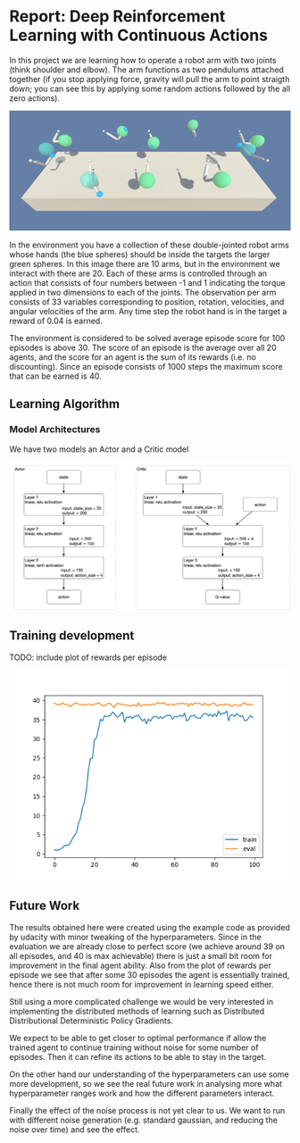 # Report: Deep Reinforcement Learning with Continuous Actions

In this project we are learning how to operate a robot arm with two joints (think shoulder and elbow).  The arm
functions as two pendulums attached together (if you stop applying force, gravity will pull the arm to point straigth
down; you can see this by applying some random actions followed by the all zero actions). 

![reacher](images/reacher.png)

In the environment you have a collection of these double-jointed robot arms whose hands (the blue spheres) should be
inside the targets the larger green spheres.  In this image there are 10 arms, but in the environment we interact with
there are 20.  Each of these arms is controlled through an action that consists of four numbers between -1 and 1
indicating the torque applied in two dimensions to each of the joints.  The observation per arm consists of 33 variables
corresponding to position, rotation, velocities, and angular velocities of the arm.  Any time step the robot hand is in
the target a reward of 0.04 is earned.

The environment is considered to be solved average episode score for 100 episodes is above 30.  The score of an
episode is the average over all 20 agents, and the score for an agent is the sum of its rewards (i.e. no discounting).
Since an episode consists of 1000 steps the maximum score that can be earned is 40.

## Learning Algorithm

### Model Architectures

We have two models an Actor and a Critic model

![architecture](images/network_architecture.png)

## Training development

TODO: include plot of rewards per episode

![scores](images/both-scores.png)

## Future Work

The results obtained here were created using the example code as provided by udacity with minor tweaking of the
hyperparameters.  Since in the evaluation we are already close to perfect score (we achieve around 39 on all
episodes, and 40 is max achievable) there is just a small bit room for improvement in the final agent ability.  Also
from the plot of rewards per episode we see that after some 30 episodes the agent is essentially trained, hence there
is not much room for improvement in learning speed either.

Still using a more complicated challenge we would be very interested in implementing the distributed methods of learning
such as Distributed Distributional Deterministic Policy Gradients.

We expect to be able to get closer to optimal performance if allow the trained agent to continue training without noise
for some number of episodes.  Then it can refine its actions to be able to stay in the target.

On the other hand our understanding of the hyperparameters can use some more development, so we see the real future
work in analysing more what hyperparameter ranges work and how the different parameters interact.

Finally the effect of the noise process is not yet clear to us.  We want to run with different noise generation
(e.g. standard gaussian, and reducing the noise over time) and see the effect.
